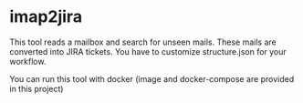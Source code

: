 # imap2jira
This tool reads a mailbox and search for unseen mails. These mails are converted into JIRA tickets. You have to customize structure.json for your workflow.

You can run this tool with docker (image and docker-compose are provided in this project)
